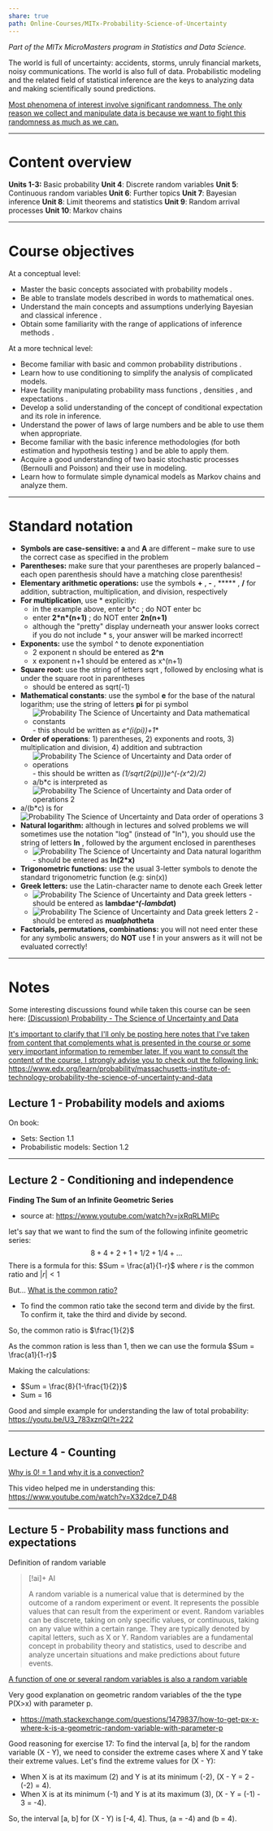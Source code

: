```yaml
---
share: true
path: Online-Courses/MITx-Probability-Science-of-Uncertainty
---
```


_Part of the MITx MicroMasters program in Statistics and Data Science._

The world is full of uncertainty: accidents, storms, unruly financial markets, noisy communications. The world is also full of data. Probabilistic modeling and the related field of statistical inference are the keys to analyzing data and making scientifically sound predictions.

<ins>Most phenomena of interest involve significant randomness. The only reason we collect and manipulate data is because we want to fight this randomness as much as we can.</ins>

---
# Content overview

**Units 1-3:** Basic probability
**Unit 4**: Discrete random variables
**Unit 5**: Continuous random variables
**Unit 6**: Further topics
**Unit 7**: Bayesian inference
**Unit 8**: Limit theorems and statistics
**Unit 9**: Random arrival processes
**Unit 10**: Markov chains

---
# Course objectives

At a conceptual level:
- Master the basic concepts associated with probability models .
- Be able to translate models described in words to mathematical ones.
- Understand the main concepts and assumptions underlying Bayesian and classical inference .
- Obtain some familiarity with the range of applications of inference methods .

At a more technical level:
- Become familiar with basic and common probability distributions .
- Learn how to use conditioning to simplify the analysis of complicated models.
- Have facility manipulating probability mass functions , densities , and expectations .
- Develop a solid understanding of the concept of conditional expectation and its role in inference.
- Understand the power of laws of large numbers and be able to use them when appropriate.
- Become familiar with the basic inference methodologies (for both estimation and hypothesis testing ) and be able to apply them.
- Acquire a good understanding of two basic stochastic processes (Bernoulli and Poisson) and their use in modeling.
- Learn how to formulate simple dynamical models as Markov chains and analyze them.

---
# Standard notation

- **Symbols are case-sensitive:** **a** and **A** are different – make sure to use the correct case as specified in the problem
- **Parentheses:** make sure that your parentheses are properly balanced – each open parenthesis should have a matching close parenthesis!
- **Elementary arithmetic operations:** use the symbols **+** , **-** , ***** , **/** for addition, subtraction, multiplication, and division, respectively
- **For multiplication**, use * explicitly:
	- in the example above, enter b\*c ; do NOT enter bc
	- enter **2\*n\*(n+1)** ; do NOT enter **2n(n+1)**
	- although the "pretty" display underneath your answer looks correct if you do not include * s, your answer will be marked incorrect!
- **Exponents:** use the symbol ^ to denote exponentiation
	- 2 exponent n should be entered as **2^n**
	- x exponent n+1 should be entered as x^(n+1)
- **Square root:** use the string of letters sqrt , followed by enclosing what is under the square root in parentheses
	- should be entered as sqrt(-1)
- **Mathematical constants**: use the symbol **e** for the base of the natural logarithm; use the string of letters **pi** for pi symbol
	- ![Probability   The Science of Uncertainty and Data   mathematical constants](https://i.imgur.com/ctKQbnb.png) - this should be written as **e^(i*(pi))+1**
- **Order of operations**: 1) parentheses, 2) exponents and roots, 3) multiplication and division, 4) addition and subtraction
	- ![Probability   The Science of Uncertainty and Data   order of operations](https://i.imgur.com/ySOx6mT.png) - this should be written as **(1/sqrt(2*(pi)))*e^(-(x^2)/2)**
	- a/b*c is interpreted as ![Probability   The Science of Uncertainty and Data   order of operations 2](https://i.imgur.com/57GdU2y.png)
- a/(b\*c) is for  ![Probability   The Science of Uncertainty and Data   order of operations 3](https://i.imgur.com/ggjFt4f.png)
- **Natural logarithm:** although in lectures and solved problems we will sometimes use the notation "log" (instead of "ln"), you should use the string of letters **ln** , followed by the argument enclosed in parentheses
	- ![Probability   The Science of Uncertainty and Data   natural logarithm](https://i.imgur.com/EUDcsFl.png) - should be entered as **ln(2*x)**
- **Trigonometric functions:** use the usual 3-letter symbols to denote the standard trigonometric function (e.g: sin(x))
- **Greek letters:** use the Latin-character name to denote each Greek letter
	- ![Probability   The Science of Uncertainty and Data   greek letters](https://i.imgur.com/UkZquIG.png) - should be entered as **lambda*e^(-lambda*t)**
	- ![Probability   The Science of Uncertainty and Data   greek letters 2](https://i.imgur.com/gHwp2gR.png) - should be entered as **mu*alpha*theta**
- **Factorials, permutations, combinations:** you will not need enter these for any symbolic answers; do **NOT** use **!** in your answers as it will not be evaluated correctly!
---
# Notes

Some interesting discussions found while taken this course can be seen here: [(Discussion) Probability - The Science of Uncertainty and Data]((Discussion)%20Probability%20-%20The%20Science%20of%20Uncertainty%20and%20Data.md)

<ins>It's important to clarify that I'll only be posting here notes that I've taken from content that complements what is presented in the course or some very important information to remember later. If you want to consult the content of the course, I strongly advise you to check out the following link: https://www.edx.org/learn/probability/massachusetts-institute-of-technology-probability-the-science-of-uncertainty-and-data</ins>


## Lecture 1 - Probability models and axioms

On book:
- Sets: Section 1.1
- Probabilistic models: Section 1.2

---
## Lecture 2 - Conditioning and independence

**Finding The Sum of an Infinite Geometric Series**

- source at: https://www.youtube.com/watch?v=jxRqRLMliPc

let's say that we want to find the sum of the following infinite geometric series: $$8+4+2+1+1/2+1/4+...$$
There is a formula for this: $Sum = \frac{a1}{1-r}$ where $r$ is the common ratio and $|r| < 1$

But... <ins>What is the common ratio?</ins>

- To find the common ratio take the second term and divide by the first. To confirm it, take the third and divide by second.

So, the common ratio is $\frac{1}{2}$

As the common ration is less than 1, then we can use the formula $Sum = \frac{a1}{1-r}$

Making the calculations:
- $Sum = \frac{8}{1-\frac{1}{2}}$
- Sum = 16

Good and simple example for understanding the law of total probability: https://youtu.be/U3_783xznQI?t=222

---
## Lecture 4 - Counting

<ins>Why is 0! = 1 and why it is a convection?</ins>

This video helped me in understanding this: https://www.youtube.com/watch?v=X32dce7_D48

---
## Lecture 5 - Probability mass functions and expectations

Definition of random variable
> [!ai]+ AI
>
> A random variable is a numerical value that is determined by the outcome of a random experiment or event. It represents the possible values that can result from the experiment or event. Random variables can be discrete, taking on only specific values, or continuous, taking on any value within a certain range. They are typically denoted by capital letters, such as X or Y. Random variables are a fundamental concept in probability theory and statistics, used to describe and analyze uncertain situations and make predictions about future events.

<ins>A function of one or several random variables is also a random variable</ins>

Very good explanation on geometric random variables of the the type P(X>x) with parameter p.
- https://math.stackexchange.com/questions/1479837/how-to-get-px-x-where-k-is-a-geometric-random-variable-with-parameter-p

Good reasoning for exercise 17:
To find the interval \[a, b] for the random variable \(X - Y\), we need to consider the extreme cases where X and Y take their extreme values.
Let's find the extreme values for \(X - Y\):
- When X is at its maximum (2) and Y is at its minimum (-2), \(X - Y = 2 - (-2) = 4\).
- When X is at its minimum (-1) and Y is at its maximum (3), \(X - Y = (-1) - 3 = -4\).

So, the interval \[a, b] for \(X - Y\) is \[-4, 4]. Thus, \(a = -4\) and \(b = 4\).

